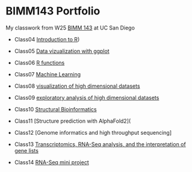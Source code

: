 # BIMM143 Portfolio

My classwork from W25 [BIMM 143](https://bioboot.github.io/bimm143_W25/) at UC San Diego

- Class04 [Introduction to R](https://htmlpreview.github.io/?https://raw.githubusercontent.com/Yaniv-Iny/bimm143_github/refs/heads/main/class4/class4.html))

- Class05 [Data vizualization with ggplot](https://htmlpreview.github.io/?)

- Class06 [R functions](https://htmlpreview.github.io/?https://raw.githubusercontent.com/Yaniv-Iny/bimm143_github/refs/heads/main/Class06_files/Class06.html)

- Class07 [Machine Learning](https://htmlpreview.github.io/?https://raw.githubusercontent.com/Yaniv-Iny/bimm143_github/refs/heads/main/Class07/Class%2007.html)

- Class08 [visualization of high dimensional datasets](https://htmlpreview.github.io/?https://raw.githubusercontent.com/Yaniv-Iny/bimm143_github/refs/heads/main/Class%2008/Class%2008.html)

- Class09 [exploratory analysis of high dimensional datasets](https://htmlpreview.github.io/?https://raw.githubusercontent.com/Yaniv-Iny/bimm143_github/refs/heads/main/Class%2009/class%2009.html)

- Class10 [Structural Bioinformatics](https://htmlpreview.github.io/?https://raw.githubusercontent.com/Yaniv-Iny/bimm143_github/refs/heads/main/Class%2010/Class%2010.html)

- Class11 [Structure prediction with AlphaFold2](

- Class12 [Genome informatics and high throughput sequencing]

- Class13 [Transcriptomics, RNA-Seq analysis, and the interpretation of gene lists](https://htmlpreview.github.io/?https://raw.githubusercontent.com/Yaniv-Iny/bimm143_github/refs/heads/main/Class13/Class13.html)

- Class14 [RNA-Seq mini project](https://htmlpreview.github.io/?https://raw.githubusercontent.com/Yaniv-Iny/bimm143_github/refs/heads/main/Class%2014%20mini%20project/Class%2014%20Mini%20Project.html)

  
